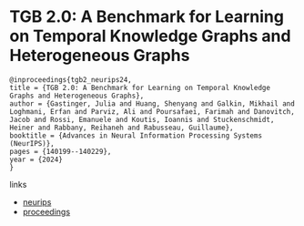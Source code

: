 # TGB 2.0: A Benchmark for Learning on Temporal Knowledge Graphs and Heterogeneous Graphs

```
@inproceedings{tgb2_neurips24,
title = {TGB 2.0: A Benchmark for Learning on Temporal Knowledge Graphs and Heterogeneous Graphs},
author = {Gastinger, Julia and Huang, Shenyang and Galkin, Mikhail and Loghmani, Erfan and Parviz, Ali and Poursafaei, Farimah and Danovitch, Jacob and Rossi, Emanuele and Koutis, Ioannis and Stuckenschmidt, Heiner and Rabbany, Reihaneh and Rabusseau, Guillaume},
booktitle = {Advances in Neural Information Processing Systems (NeurIPS)},
pages = {140199--140229},
year = {2024}
}
```

links
- [neurips](https://nips.cc/Conferences/2024/Schedule?showEvent=97796)
- [proceedings](https://papers.nips.cc//paper_files/paper/2024/hash/fda026cf2423a01fcbcf1e1e43ee9a50-Abstract-Datasets_and_Benchmarks_Track.html)
